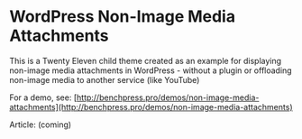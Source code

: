 # WordPress Non-Image Media Attachments

This is a Twenty Eleven child theme created as an example for displaying non-image media attachments in WordPress - without a plugin or offloading non-image media to another service (like YouTube)

For a demo, see: [http://benchpress.pro/demos/non-image-media-attachments](http://benchpress.pro/demos/non-image-media-attachments)

Article: (coming)